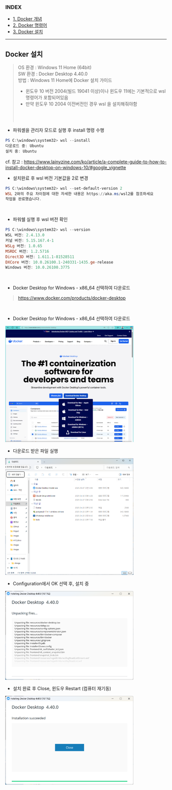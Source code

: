 ### INDEX
- [1. Docker 개념         ][link-docker10]
- [2. Docker 명령어       ][link-docker20]
- [3. Docker 설치         ][link-docker30]

[link-docker10]: ./D10_Docker개념.md
[link-docker20]: ./D20_Docker명령어.md
[link-docker30]: ./D20_Docker설치.md


---
## Docker 설치
> OS 환경 : Windows 11 Home (64bit) <br/>
> SW 환경 : Docker Desktop 4.40.0 <br/>
> 방법 : Windows 11 Home에 Docker 설치 가이드
> - 윈도우 10 버전 2004(빌드 19041 이상)이나 윈도우 11에는 기본적으로 wsl 명령어가 포함되어있음
> - 만약 윈도우 10 2004 이전버전인 경우 wsl 을 설치해줘야함
> <br/>
> <br/>

- 파워셸을 관리자 모드로 실행 후 install 명령 수행
```powershell
PS C:\windows\system32> wsl --install
다운로드 중: Ubuntu
설치 중: Ubuntu
```
cf. 참고 : https://www.lainyzine.com/ko/article/a-complete-guide-to-how-to-install-docker-desktop-on-windows-10/#google_vignette
<br/>

- 설치완료 후 wsl 버전 기본값을 2로 변경
```powershell
PS C:\windows\system32> wsl --set-default-version 2
WSL 2와의 주요 차이점에 대한 자세한 내용은 https://aka.ms/wsl2를 참조하세요
작업을 완료했습니다.
```
<br/>

- 파워쉘 실행 후 wsl 버전 확인
```powershell
PS C:\windows\system32> wsl --version
WSL 버전: 2.4.13.0
커널 버전: 5.15.167.4-1
WSLg 버전: 1.0.65
MSRDC 버전: 1.2.5716
Direct3D 버전: 1.611.1-81528511
DXCore 버전: 10.0.26100.1-240331-1435.ge-release
Windows 버전: 10.0.26100.3775
```
<br/>

- Docker Desktop for Windows - x86_64 선택하여 다운로드
> https://www.docker.com/products/docker-desktop
<br/>

- Docker Desktop for Windows - x86_64 선택하여 다운로드
<img src="./images/docker_31.png" width="400">
<br/>

- 다운로드 받은 파일 실행
<img src="./images/docker_32.png" width="400">
<br/>

- Configuration에서 OK 선택 후, 설치 중
<img src="./images/docker_33.png" width="400">
<br/>

- 설치 완료 후 Close, 윈도우 Restart (컴퓨터 재기동)
<img src="./images/docker_34.png" width="400">
<br/>
